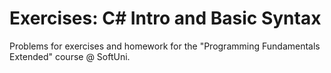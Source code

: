 # Exercises: C# Intro and Basic Syntax
Problems for exercises and homework for the "Programming Fundamentals Extended" course @ SoftUni.